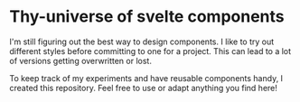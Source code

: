 # Thy-universe of svelte components

I'm still figuring out the best way to design components. I like to try out different styles before committing to one for a project. This can lead to a lot of versions getting overwritten or lost.

To keep track of my experiments and have reusable components handy, I created this repository. Feel free to use or adapt anything you find here!
